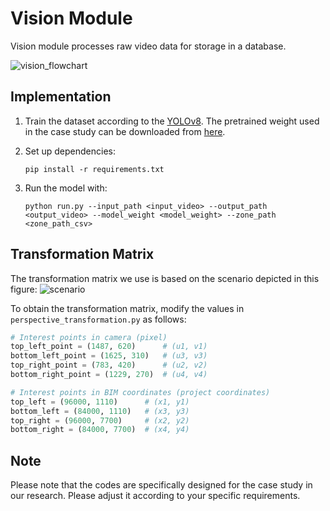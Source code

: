 # Vision Module
Vision module processes raw video data for storage in a database.

![vision_flowchart](https://github.com/almosenja/Safety-BIM-Vision/assets/94098493/ef67185e-54d5-44fa-84b3-80dfa5ce3121)

## Implementation
1. Train the dataset according to the [YOLOv8](https://docs.ultralytics.com/modes/train/ "YOLOv8 Training"). The pretrained weight used in the case study can be downloaded from [here](https://drive.google.com/file/d/1eIaZ2FTxxMD1w7tQh6qLmMlzAjWHrVFx/view?usp=sharing).
2. Set up dependencies:

   ```
   pip install -r requirements.txt
   ```
3. Run the model with:

   ```
   python run.py --input_path <input_video> --output_path <output_video> --model_weight <model_weight> --zone_path <zone_path_csv>
   ```

## Transformation Matrix
The transformation matrix we use is based on the scenario depicted in this figure:
![scenario](https://github.com/almosenja/Safety-BIM-Vision/assets/94098493/4dfde4b2-89ff-41cb-98ad-d39f1e35cc3c)

To obtain the transformation matrix, modify the values in `perspective_transformation.py` as follows:
```Python
# Interest points in camera (pixel)
top_left_point = (1487, 620)      # (u1, v1)
bottom_left_point = (1625, 310)   # (u3, v3)
top_right_point = (783, 420)      # (u2, v2)
bottom_right_point = (1229, 270)  # (u4, v4)

# Interest points in BIM coordinates (project coordinates)
top_left = (96000, 1110)      # (x1, y1)
bottom_left = (84000, 1110)   # (x3, y3)
top_right = (96000, 7700)     # (x2, y2)
bottom_right = (84000, 7700)  # (x4, y4)
```

## Note
Please note that the codes are specifically designed for the case study in our research. Please adjust it according to your specific requirements.
